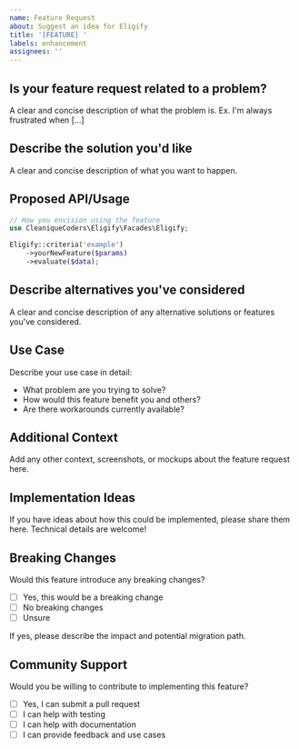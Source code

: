 ```yaml
---
name: Feature Request
about: Suggest an idea for Eligify
title: '[FEATURE] '
labels: enhancement
assignees: ''
---
```


## Is your feature request related to a problem?

A clear and concise description of what the problem is. Ex. I'm always frustrated when [...]

## Describe the solution you'd like

A clear and concise description of what you want to happen.

## Proposed API/Usage

```php
// How you envision using the feature
use CleaniqueCoders\Eligify\Facades\Eligify;

Eligify::criteria('example')
    ->yourNewFeature($params)
    ->evaluate($data);
```

## Describe alternatives you've considered

A clear and concise description of any alternative solutions or features you've considered.

## Use Case

Describe your use case in detail:

- What problem are you trying to solve?
- How would this feature benefit you and others?
- Are there workarounds currently available?

## Additional Context

Add any other context, screenshots, or mockups about the feature request here.

## Implementation Ideas

If you have ideas about how this could be implemented, please share them here. Technical details are welcome!

## Breaking Changes

Would this feature introduce any breaking changes?

- [ ] Yes, this would be a breaking change
- [ ] No breaking changes
- [ ] Unsure

If yes, please describe the impact and potential migration path.

## Community Support

Would you be willing to contribute to implementing this feature?

- [ ] Yes, I can submit a pull request
- [ ] I can help with testing
- [ ] I can help with documentation
- [ ] I can provide feedback and use cases
